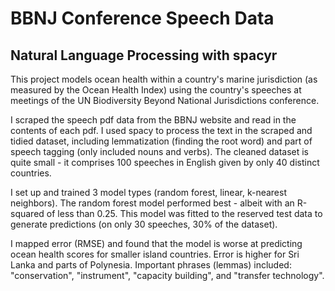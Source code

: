 # BBNJ Conference Speech Data
## Natural Language Processing with spacyr

This project models ocean health within a country's marine jurisdiction (as measured by the Ocean Health Index) using the country's speeches at meetings of the UN Biodiversity Beyond National Jurisdictions conference.

I scraped the speech pdf data from the BBNJ website and read in the contents of each pdf. I used spacy to process the text in the scraped and tidied dataset, including lemmatization (finding the root word) and part of speech tagging (only included nouns and verbs). The cleaned dataset is quite small - it comprises 100 speeches in English given by only 40 distinct countries.

I set up and trained 3 model types (random forest, linear, k-nearest neighbors). The random forest model performed best - albeit with an R-squared of less than 0.25. This model was fitted to the reserved test data to generate predictions (on only 30 speeches, 30% of the dataset).

I mapped error (RMSE) and found that the model is worse at predicting ocean health scores for smaller island countries. Error is higher for Sri Lanka and parts of Polynesia. Important phrases (lemmas) included: "conservation", "instrument", "capacity building", and "transfer technology".
